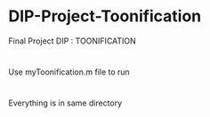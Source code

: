 # DIP-Project-Toonification
Final Project DIP : TOONIFICATION
#
Use myToonification.m file to run
#
Everything is in same directory
